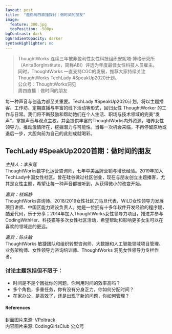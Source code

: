 ```yaml
---
layout: post
title:  "邀你周四直播探讨｜做时间的朋友"
image:
  feature: 300.jpg
  topPosition: -500px
bgContrast: dark
bgGradientOpacity: darker
syntaxHighlighter: no
---
```



> ThoughtWorks 连续三年被非盈利性女性科技组织安妮塔·博格研究所（AnitaBorgInstitute，简称ABI）评选为年度最佳女性科技人员雇主。   
> 同时，ThoughtWorks 一直支持CGC的发展，推荐大家持续关注 ThoughtWorks TechLady #SpeakUp2020计划。    
> 公众号：ThoughtWorks洞见  
> 周四直播｜做时间的朋友  

每一种声音与创造力都至关重要。TechLady #SpeakUp2020计划，将以主题播客、工作坊、定期直播与丰富的线下活动等形式，回归女性 ThoughtWorker 的工作与日常。我们将不断鼓励和帮助她们在个人生活、职场与技术领域的完美“发声”，掌握声音与观点主权。并会提供丰富的ThoughtWorks内外资源，培养女性领导力，推动激情所在，挖掘潜力与可能性。当每一次机会来临，不再停留原地或退后一步，大胆向前为自己的此刻成就喝彩。  

## TechLady #SpeakUp2020首期：做时间的朋友
_主持人：李东莲_    
ThoughtWorks数字化运营咨询师，七年中美品牌营销与增长经验。2019年加入TechLady中国女性社区。曾在硅谷做过社区创业，现在与朋友创立主题播客，尤其是女性主题，希望让每一种声音都被听到，从获得微小的改变开始。  

_嘉宾：禚娴静_  
ThoughtWorks咨询师、2018/2019女性社区刀马旦代表、WiLD女性领导力发展项目讲师、中国区能力建设负责人。她是一位拥有十多年软件开发经验的程序媛，酷爱代码，乐于分享；2014年加入ThoughtWorks女性领导力项目，推进并参与CodingWithHer、科技猫等多次女性社区活动，希望帮助和影响更多女生可以在喜欢的领域走的更远。  

_嘉宾：陈庆敏_  
ThoughtWorks 敏捷团队和组织转型咨询师、大数据和人工智能领域项目管理、业务架构师、女性领导力咨询培训师、ThoughtWorks 洞见女性领导力专栏作者。  

### 讨论主题包括但不限于：
* 时间是不是个困扰你的问题，你利用时间的效率高吗？
* 多个角色，多重任务，你有没有分身乏力，你如何分配时间？
* 在家办公，是高效了，还是出现了新的问题，你如何管理？

<div class="img img--fullContainer img--16xLeading" style="background-image: url({{ site.baseurl_posts_img }}301.jpg);"></div>

#### References
封面图片来源: [VPoltrack](https://twitter.com/VPoltrack)  
内容图片来源: CodingGirlsClub 公众号 
   